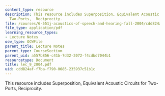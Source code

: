 ```yaml
---
content_type: resource
description: This resource includes Superposition, Equivalent Acoustic Circuits for
  Two-Ports,  Reciprocity.
file: /courses/6-551j-acoustics-of-speech-and-hearing-fall-2004/cdd824aff7baf7900685235937c51b1c_lec_9_2004.pdf
file_type: application/pdf
learning_resource_types:
- Lecture Notes
ocw_type: OCWFile
parent_title: Lecture Notes
parent_type: CourseSection
parent_uid: a557b856-c41b-7d32-2072-f4cdbd7044b1
resourcetype: Document
title: lec_9_2004.pdf
uid: cdd824af-f7ba-f790-0685-235937c51b1c
---
```

This resource includes Superposition, Equivalent Acoustic Circuits for Two-Ports,  Reciprocity.

